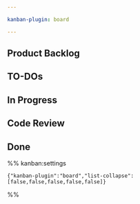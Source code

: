 ```yaml
---

kanban-plugin: board

---
```


## Product Backlog



## TO-DOs



## In Progress



## Code Review



## Done





%% kanban:settings
```
{"kanban-plugin":"board","list-collapse":[false,false,false,false,false]}
```
%%